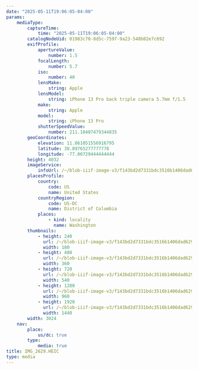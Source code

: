 ```yaml
---
date: "2025-05-11T19:06:05-04:00"
params:
    mediaType:
        captureTime:
            time: "2025-05-11T19:06:05-04:00"
        catalogNodeUid: 01983c70-8d5c-7597-9a23-548b02e7c692
        exifProfile:
            apertureValue:
                number: 1.5
            focalLength:
                number: 5.7
            iso:
                number: 40
            lensMake:
                string: Apple
            lensModel:
                string: iPhone 13 Pro back triple camera 5.7mm f/1.5
            make:
                string: Apple
            model:
                string: iPhone 13 Pro
            shutterSpeedValue:
                number: 211.10407479344835
        geoCoordinates:
            elevation: 11.861051556916795
            latitude: 38.89765277777778
            longitude: -77.00729444444444
        height: 4032
        imageService:
            infoUrl: /~/blob-iiif-image-v3/f143bd2d7331bdc3516b1406dad629859c8d43b1b0f3b9bfcbe86934892bda57/info.json
        placesProfile:
            country:
                code: US
                name: United States
            countryRegion:
                code: US-DC
                name: District of Columbia
            places:
                - kind: locality
                  name: Washington
        thumbnails:
            - height: 240
              url: /~/blob-iiif-image-v3/f143bd2d7331bdc3516b1406dad629859c8d43b1b0f3b9bfcbe86934892bda57/full/180%2C240/0/default.jpg
              width: 180
            - height: 480
              url: /~/blob-iiif-image-v3/f143bd2d7331bdc3516b1406dad629859c8d43b1b0f3b9bfcbe86934892bda57/full/360%2C480/0/default.jpg
              width: 360
            - height: 720
              url: /~/blob-iiif-image-v3/f143bd2d7331bdc3516b1406dad629859c8d43b1b0f3b9bfcbe86934892bda57/full/540%2C720/0/default.jpg
              width: 540
            - height: 1280
              url: /~/blob-iiif-image-v3/f143bd2d7331bdc3516b1406dad629859c8d43b1b0f3b9bfcbe86934892bda57/full/960%2C1280/0/default.jpg
              width: 960
            - height: 1920
              url: /~/blob-iiif-image-v3/f143bd2d7331bdc3516b1406dad629859c8d43b1b0f3b9bfcbe86934892bda57/full/1440%2C1920/0/default.jpg
              width: 1440
        width: 3024
    nav:
        place:
            us/dc: true
        type:
            media: true
title: IMG_2629.HEIC
type: media
---
```

